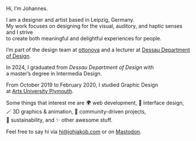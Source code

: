 Hi, I’m Johannes.

I am a designer and artist based in Leipzig, Germany.<br>
My work focuses on designing for the visual, auditory, and haptic senses and I strive<br>
to create both meaningful and delightful experiences for people.

I’m part of the design team at [ottonova](https://ottonova.de/en) and a lecturer at [Dessau Department of Design](https://hs-anhalt.de/hochschule-anhalt/design/uebersicht.html).

In 2024, I graduated from _Dessau Department of Design_ with<br>
a master’s degree in Intermedia Design.

From October 2019 to February 2020, I studied Graphic Design<br>
at [Arts University Plymouth](https://aup.ac.uk).

Some things that interest me are 🌍 web development, 📱 interface design,<br>
🪄 3D graphics & animation, 🙌 community-driven projects,<br>
🌱 sustainability, and ✨ other awesome stuff.

Feel free to say hi via [hi@johjakob.com](mailto:hi@johjakob.com) or on [Mastodon](https://mastodon.social/@johjakob).

